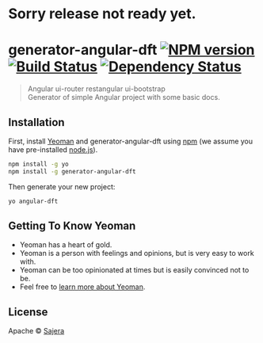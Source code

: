 # Sorry release not ready yet.

# generator-angular-dft [![NPM version][npm-image]][npm-url] [![Build Status][travis-image]][travis-url] [![Dependency Status][daviddm-image]][daviddm-url]
> Angular ui-router restangular ui-bootstrap </br>
> Generator of simple Angular project with some basic docs.


## Installation

First, install [Yeoman](http://yeoman.io) and generator-angular-dft using [npm](https://www.npmjs.com/) (we assume you have pre-installed [node.js](https://nodejs.org/)).

```bash
npm install -g yo
npm install -g generator-angular-dft
```

Then generate your new project:

```bash
yo angular-dft
```

## Getting To Know Yeoman

 * Yeoman has a heart of gold.
 * Yeoman is a person with feelings and opinions, but is very easy to work with.
 * Yeoman can be too opinionated at times but is easily convinced not to be.
 * Feel free to [learn more about Yeoman](http://yeoman.io/).

## License

Apache © [Sajera]()


[npm-image]: https://badge.fury.io/js/generator-angular-dft.svg
[npm-url]: https://npmjs.org/package/generator-angular-dft
[travis-image]: https://travis-ci.org/n/generator-angular-dft.svg?branch=master
[travis-url]: https://travis-ci.org/n/generator-angular-dft
[daviddm-image]: https://david-dm.org/n/generator-angular-dft.svg?theme=shields.io
[daviddm-url]: https://david-dm.org/n/generator-angular-dft
